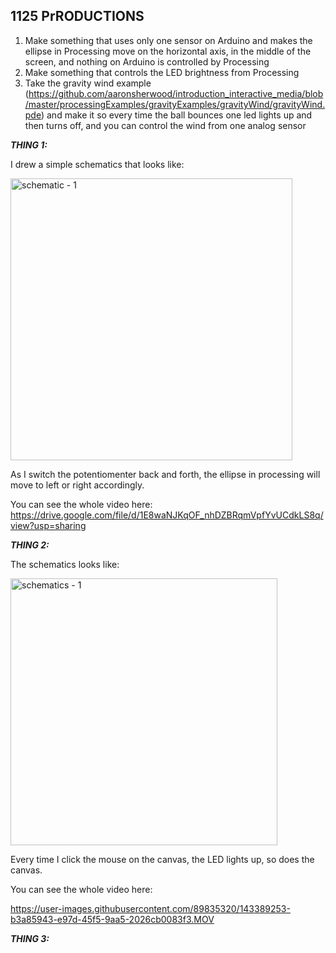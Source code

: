 **1125 PrRODUCTIONS**
- 
1. Make something that uses only one sensor on Arduino and makes the ellipse in Processing move on the horizontal axis, in the middle of the screen, and nothing on Arduino is controlled by Processing
2. Make something that controls the LED brightness from Processing
3. Take the gravity wind example (https://github.com/aaronsherwood/introduction_interactive_media/blob/master/processingExamples/gravityExamples/gravityWind/gravityWind.pde) and make it so every time the ball bounces one led lights up and then turns off, and you can control the wind from one analog sensor

***THING 1:***

I drew a simple schematics that looks like:

<img width="451" alt="schematic - 1" src="https://user-images.githubusercontent.com/89835320/143390350-09a6b147-8516-4a63-bbe2-3ee0ba7102c1.png">

As I switch the potentiomenter back and forth, the ellipse in processing will move to left or right accordingly.

You can see the whole video here:
https://drive.google.com/file/d/1E8waNJKqOF_nhDZBRqmVpfYvUCdkLS8q/view?usp=sharing




***THING 2:***

The schematics looks like:

<img width="427" alt="schematics - 1" src="https://user-images.githubusercontent.com/89835320/143388500-f4c339bb-786d-4f0e-af54-916cfca2ab55.png">

Every time I click the mouse on the canvas, the LED lights up, so does the canvas.

You can see the whole video here: 

https://user-images.githubusercontent.com/89835320/143389253-b3a85943-e97d-45f5-9aa5-2026cb0083f3.MOV





***THING 3:***

